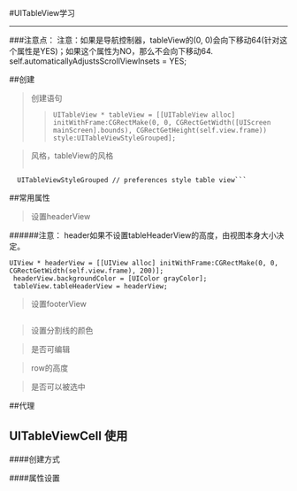 #UITableView学习

---
###注意点：
    注意：如果是导航控制器，tableView的(0, 0)会向下移动64(针对这个属性是YES)；如果这个属性为NO，那么不会向下移动64. 
    self.automaticallyAdjustsScrollViewInsets = YES;

##创建
>创建语句
>>```UITableView * tableView = [[UITableView alloc] initWithFrame:CGRectMake(0, 0, CGRectGetWidth([UIScreen mainScreen].bounds), CGRectGetHeight(self.view.frame)) style:UITableViewStyleGrouped]; ```

>风格，tableView的风格
>>``` UITableViewStylePlain, // regular table view 
      UITableViewStyleGrouped // preferences style table view```


##常用属性
>设置headerView

######注意： header如果不设置tableHeaderView的高度，由视图本身大小决定。 
``` 
UIView * headerView = [[UIView alloc] initWithFrame:CGRectMake(0, 0, CGRectGetWidth(self.view.frame), 200)]; 
 headerView.backgroundColor = [UIColor grayColor];
 tableView.tableHeaderView = headerView;
```

>设置footerView

```

```

>设置分割线的颜色

>是否可编辑

>row的高度

>是否可以被选中


##代理

## UITableViewCell 使用
####创建方式

####属性设置